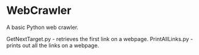 # WebCrawler
A basic Python web crawler.

GetNextTarget.py - retrieves the first link on a webpage.
PrintAllLinks.py - prints out all the links on a webpage.

